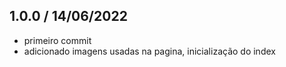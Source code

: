 ## 1.0.0 / 14/06/2022
- primeiro commit
- adicionado imagens usadas na pagina, inicialização do index